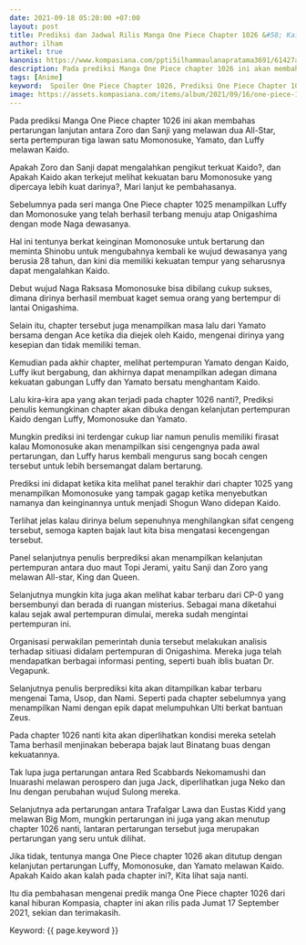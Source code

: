 ```yaml
---
date: 2021-09-18 05:20:00 +07:00
layout: post
title: Prediksi dan Jadwal Rilis Manga One Piece Chapter 1026 &#58; Kaido Akan Kalah disini?
author: ilham
artikel: true
kanonis: https://www.kompasiana.com/ppti5ilhammaulanapratama3691/61427adc0101901f3738f102/prediksi-dan-jadwal-rilis-manga-one-piece-chapter-1026-kaido-akan-kalah-disini
description: Pada prediksi Manga One Piece chapter 1026 ini akan membahas pertarungan lanjutan antara Zoro dan Sanji yang melawan dua All-Star, serta pertempuran tiga lawan satu Momonosuke, Yamato, dan Luffy melawan Kaido.
tags: [Anime]
keyword:  Spoiler One Piece Chapter 1026, Prediksi One Piece Chapter 1026, One Piece Chapter 1026, One Piece Chapter 1026 Bahasa Indonesia
image: https://assets.kompasiana.com/items/album/2021/09/16/one-piece-1026-61427706010190180522fb32.png
---
```

Pada prediksi Manga One Piece chapter 1026 ini akan membahas pertarungan lanjutan antara Zoro dan Sanji yang melawan dua All-Star, serta pertempuran tiga lawan satu Momonosuke, Yamato, dan Luffy melawan Kaido.

Apakah Zoro dan Sanji dapat mengalahkan pengikut terkuat Kaido?, dan Apakah Kaido akan terkejut melihat kekuatan baru Momonosuke yang dipercaya lebih kuat darinya?, Mari lanjut ke pembahasanya.

Sebelumnya pada seri manga One Piece chapter 1025 menampilkan Luffy dan Momonosuke yang telah berhasil terbang menuju atap Onigashima dengan mode Naga dewasanya.

Hal ini tentunya berkat keinginan Momonosuke untuk bertarung dan meminta Shinobu untuk mengubahnya kembali ke wujud dewasanya yang berusia 28 tahun, dan kini dia memiliki kekuatan tempur yang seharusnya dapat mengalahkan Kaido.

Debut wujud Naga Raksasa Momonosuke bisa dibilang cukup sukses, dimana dirinya berhasil membuat kaget semua orang yang bertempur di lantai Onigashima.

Selain itu, chapter tersebut juga menampilkan masa lalu dari Yamato bersama dengan Ace ketika dia diejek oleh Kaido, mengenai dirinya yang kesepian dan tidak memiliki teman.

Kemudian pada akhir chapter, melihat pertempuran Yamato dengan Kaido, Luffy ikut bergabung, dan akhirnya dapat menampilkan adegan dimana kekuatan gabungan Luffy dan Yamato bersatu menghantam Kaido.

Lalu kira-kira apa yang akan terjadi pada chapter 1026 nanti?, Prediksi penulis kemungkinan chapter akan dibuka dengan kelanjutan pertempuran Kaido dengan Luffy, Momonosuke dan Yamato.

Mungkin prediksi ini terdengar cukup liar namun penulis memiliki firasat kalau Momonosuke akan menampilkan sisi cengengnya pada awal pertarungan, dan Luffy harus kembali mengurus sang bocah cengen tersebut untuk lebih bersemangat dalam bertarung.

Prediksi ini didapat ketika kita melihat panel terakhir dari chapter 1025 yang menampilkan Momonosuke yang tampak gagap ketika menyebutkan namanya dan keinginannya untuk menjadi Shogun Wano didepan Kaido.

Terlihat jelas kalau dirinya belum sepenuhnya menghilangkan sifat cengeng tersebut, semoga kapten bajak laut kita bisa mengatasi kecengengan tersebut.

Panel selanjutnya penulis berprediksi akan menampilkan kelanjutan pertempuran antara duo maut Topi Jerami, yaitu Sanji dan Zoro yang melawan All-star, King dan Queen.

Selanjutnya mungkin kita juga akan melihat kabar terbaru dari CP-0 yang bersembunyi dan berada di ruangan misterius. Sebagai mana diketahui kalau sejak awal pertempuran dimulai, mereka sudah mengintai pertempuran ini. 

Organisasi perwakilan pemerintah dunia tersebut melakukan analisis terhadap sitiuasi didalam pertempuran di Onigashima. Mereka juga telah mendapatkan berbagai informasi penting, seperti buah iblis buatan Dr. Vegapunk.

Selanjutnya penulis berprediksi kita akan ditampilkan kabar terbaru mengenai Tama, Usop, dan Nami. Seperti pada chapter sebelumnya yang menampilkan Nami dengan epik dapat melumpuhkan Ulti berkat bantuan Zeus.

Pada chapter 1026 nanti kita akan diperlihatkan kondisi mereka setelah Tama berhasil menjinakan beberapa bajak laut Binatang buas dengan kekuatannya.

Tak lupa juga pertarungan antara Red Scabbards Nekomamushi dan Inuarashi melawan perospero dan juga Jack, diperlihatkan juga Neko dan Inu dengan perubahan wujud Sulong mereka.

Selanjutnya ada pertarungan antara Trafalgar Lawa dan Eustas Kidd yang melawan Big Mom, mungkin pertarungan ini juga yang akan menutup chapter 1026 nanti, lantaran pertarungan tersebut juga merupakan pertarungan yang seru untuk dilihat.

Jika tidak, tentunya manga One Piece chapter 1026 akan ditutup dengan kelanjutan pertarungan Luffy, Momonosuke, dan Yamato melawan Kaido. Apakah Kaido akan kalah pada chapter ini?, Kita lihat saja nanti.

Itu dia pembahasan mengenai predik manga One Piece chapter 1026 dari kanal hiburan Kompasia, chapter ini akan rilis pada Jumat 17 September 2021, sekian dan terimakasih.

Keyword: {{ page.keyword }}

